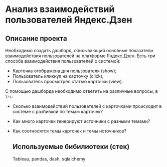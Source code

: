 # Анализ взаимодействий пользователей Яндекс.Дзен

## Описание проекта

Необходимо создать дашборд, описывающий основные показатели взаимодействия пользователей на платформе Яндекс.Дзен. 
Есть три способа взаимодействия пользователей с системой:
- Карточка отображена для пользователя (show);
- Пользователь кликнул на карточку (click);
- Пользователь просмотрел статью карточки (view).

С помощью дашборда необходимо ответить на различные вопросы, в т.ч.: 
- Сколько взаимодействий пользователей с карточками происходит в системе с разбивкой по темам карточек?
- Как много карточек генерируют источники с разными темами?
- Как соотносятся темы карточек и темы источников?

  ## Используемые бибилиотеки (стек)
  Tableau, pandas, dash, sqlalchemy

